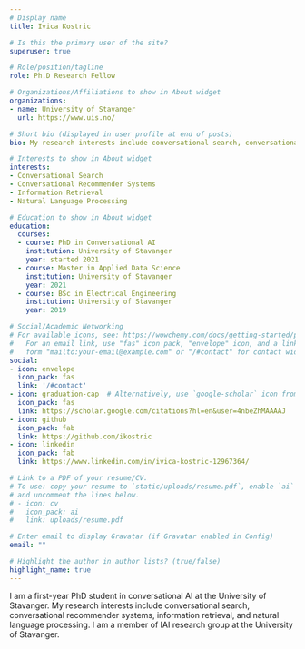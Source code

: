```yaml
---
# Display name
title: Ivica Kostric

# Is this the primary user of the site?
superuser: true

# Role/position/tagline
role: Ph.D Research Fellow

# Organizations/Affiliations to show in About widget
organizations:
- name: University of Stavanger
  url: https://www.uis.no/

# Short bio (displayed in user profile at end of posts)
bio: My research interests include conversational search, conversational recommender systems, information retrieval, and natural language processing.

# Interests to show in About widget
interests:
- Conversational Search
- Conversational Recommender Systems
- Information Retrieval
- Natural Language Processing

# Education to show in About widget
education:
  courses:
  - course: PhD in Conversational AI
    institution: University of Stavanger
    year: started 2021
  - course: Master in Applied Data Science
    institution: University of Stavanger
    year: 2021
  - course: BSc in Electrical Engineering
    institution: University of Stavanger
    year: 2019

# Social/Academic Networking
# For available icons, see: https://wowchemy.com/docs/getting-started/page-builder/#icons
#   For an email link, use "fas" icon pack, "envelope" icon, and a link in the
#   form "mailto:your-email@example.com" or "/#contact" for contact widget.
social:
- icon: envelope
  icon_pack: fas
  link: '/#contact'
- icon: graduation-cap  # Alternatively, use `google-scholar` icon from `ai` icon pack
  icon_pack: fas
  link: https://scholar.google.com/citations?hl=en&user=4nbeZhMAAAAJ
- icon: github
  icon_pack: fab
  link: https://github.com/ikostric
- icon: linkedin
  icon_pack: fab
  link: https://www.linkedin.com/in/ivica-kostric-12967364/

# Link to a PDF of your resume/CV.
# To use: copy your resume to `static/uploads/resume.pdf`, enable `ai` icons in `params.toml`, 
# and uncomment the lines below.
# - icon: cv
#   icon_pack: ai
#   link: uploads/resume.pdf

# Enter email to display Gravatar (if Gravatar enabled in Config)
email: ""

# Highlight the author in author lists? (true/false)
highlight_name: true
---
```


I am a first-year PhD student in conversational AI at the University of Stavanger. My research interests include conversational search, conversational recommender systems, information retrieval, and natural language processing. I am a member of IAI research group at the University of Stavanger.

<!-- {{< icon name="download" pack="fas" >}} Download my {{< staticref "uploads/Ivica_Kostric_CV.pdf" "newtab" >}}CV{{< /staticref >}}. -->
